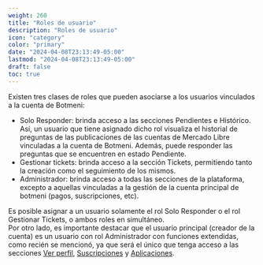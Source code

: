 ```yaml
---
weight: 260
title: "Roles de usuario"
description: "Roles de usuario"
icon: "category"
color: "primary"
date: "2024-04-08T23:13:49-05:00"
lastmod: "2024-04-08T23:13:49-05:00"
draft: false
toc: true
---
```

Existen tres clases de roles que pueden asociarse a los usuarios vinculados a la cuenta de Botmeni:
- Solo Responder: brinda acceso a las secciones Pendientes e Histórico. Así, un usuario que tiene asignado dicho rol visualiza el historial de preguntas de las publicaciones de las cuentas de Mercado Libre vinculadas a la cuenta de Botmeni. Además, puede responder las preguntas que se encuentren en estado Pendiente.
- Gestionar tickets: brinda acceso a la sección Tickets, permitiendo tanto la creación como el seguimiento de los mismos.
- Administrador: brinda acceso a todas las secciones de la plataforma, excepto a aquellas vinculadas a la gestión de la cuenta principal de botmeni (pagos, suscripciones, etc).

Es posible asignar a un usuario solamente el rol Solo Responder o el rol Gestionar Tickets, o ambos roles en simultáneo.<br>
Por otro lado, es importante destacar que el usuario principal (creador de la cuenta) es un usuario con rol Administrador con funciones extendidas, como recién se mencionó, ya que será el único que tenga acceso a las secciones [Ver perfil](../Tu_Perfil/Visualizar_tu_perfil.md), [Suscripciones](../../Suscripcíon_y_Pagos/Tu_Suscripcion/Ver_detalles_suscripción_actual.md) y [Aplicaciones](../../Suscripcíon_y_Pagos/Tu_Suscripcion/Conocer_beneficios_planes.md).